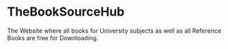 # TheBookSourceHub
The Website  where all books for University subjects as well as all Reference Books are free for Downloading.
